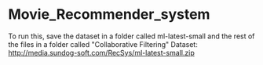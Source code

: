 # Movie_Recommender_system
To run this, save the dataset in a folder called ml-latest-small and the rest of the files in a folder called "Collaborative Filtering"
Dataset: http://media.sundog-soft.com/RecSys/ml-latest-small.zip 
